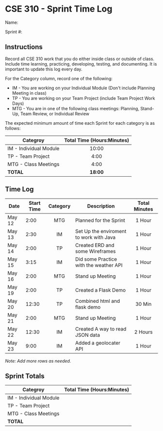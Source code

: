 # CSE 310 - Sprint Time Log

Name:

Sprint #:

## Instructions

Record all CSE 310 work that you do either inside class or outside of class.  Include time learning, practicing, developing, testing, and documenting.  It is important to update this log every day.

For the Category column, record one of the following:
* IM - You are working on your Individual Module (Don't include Planning Meeting in class)
* TP - You are working on your Team Project (include Team Project Work Days)
* MTG - You are in one of the following class meetings: Planning, Stand-Up, Team Review, or Individual Review

The expected minimum amount of time each Sprint for each category is as follows:

|Categroy                       |Total Time (Hours:Minutes)|
|-------------------------------|:------------------------:|
|IM - Individual Module         |          10:00           |
|TP - Team Project              |           4:00           |
|MTG - Class Meetings           |           4:00           |
|**TOTAL**                      |        **18:00**         |

## Time Log

|Date      |Start Time|Category|Description                                 |Total Minutes|
|----------|----------|:------:|--------------------------------------------|:-----------:|
|May 12    |2:00      |MTG     |Planned for the Sprint                      |   1 Hour    |
|May 13    |2:30      |IM      |Set Up the enviroment to work with Java     |   1 Hour    |
|May 14    |2:00      |TP      |Created ERD and some Wireframes             |   1 Hour    |
|May 15    |3:15      |IM      |Did some Practice with the weather API      |   1 Hour    |
|May 16    |2:00      |MTG     |Stand up Meeting                            |   1 Hour    |
|May 19    |2:00      |TP      |Created a Flask Demo                        |   1 Hour    |
|May 20    |12:30     |TP      |Combined html and flask demo                |   30 Min    |
|May 21    |2:00      |MTG     |Stand up Meeting                            |   1 Hour    |
|May 22    |12:30     |IM      |Created A way to read JSON data             |   2 Hours   |
|May 23    |9:00      |IM      |Added a geolocater API                      |   1 Hour    |


_Note: Add more rows as needed._

## Sprint Totals

|Categroy                       |Total Time (Hours:Minutes)|
|-------------------------------|:------------------------:|
|IM - Individual Module         |                          |
|TP - Team Project              |                          |
|MTG - Class Meetings           |                          |
|**TOTAL**                      |                          |
